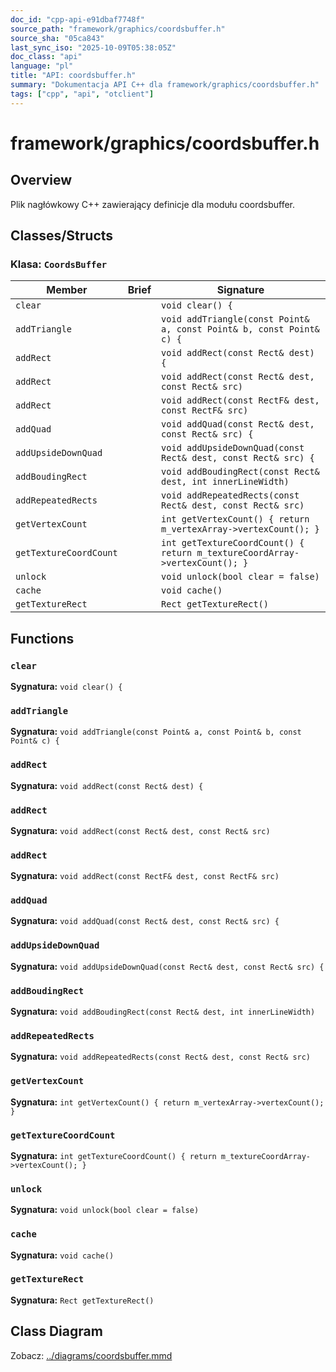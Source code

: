 ```yaml
---
doc_id: "cpp-api-e91dbaf7748f"
source_path: "framework/graphics/coordsbuffer.h"
source_sha: "05ca843"
last_sync_iso: "2025-10-09T05:38:05Z"
doc_class: "api"
language: "pl"
title: "API: coordsbuffer.h"
summary: "Dokumentacja API C++ dla framework/graphics/coordsbuffer.h"
tags: ["cpp", "api", "otclient"]
---
```


# framework/graphics/coordsbuffer.h

## Overview

Plik nagłówkowy C++ zawierający definicje dla modułu coordsbuffer.

## Classes/Structs

### Klasa: `CoordsBuffer`

| Member | Brief | Signature |
|--------|-------|-----------|
| `clear` |  | `void clear() {` |
| `addTriangle` |  | `void addTriangle(const Point& a, const Point& b, const Point& c) {` |
| `addRect` |  | `void addRect(const Rect& dest) {` |
| `addRect` |  | `void addRect(const Rect& dest, const Rect& src)` |
| `addRect` |  | `void addRect(const RectF& dest, const RectF& src)` |
| `addQuad` |  | `void addQuad(const Rect& dest, const Rect& src) {` |
| `addUpsideDownQuad` |  | `void addUpsideDownQuad(const Rect& dest, const Rect& src) {` |
| `addBoudingRect` |  | `void addBoudingRect(const Rect& dest, int innerLineWidth)` |
| `addRepeatedRects` |  | `void addRepeatedRects(const Rect& dest, const Rect& src)` |
| `getVertexCount` |  | `int getVertexCount() { return m_vertexArray->vertexCount(); }` |
| `getTextureCoordCount` |  | `int getTextureCoordCount() { return m_textureCoordArray->vertexCount(); }` |
| `unlock` |  | `void unlock(bool clear = false)` |
| `cache` |  | `void cache()` |
| `getTextureRect` |  | `Rect getTextureRect()` |

## Functions

### `clear`

**Sygnatura:** `void clear() {`

### `addTriangle`

**Sygnatura:** `void addTriangle(const Point& a, const Point& b, const Point& c) {`

### `addRect`

**Sygnatura:** `void addRect(const Rect& dest) {`

### `addRect`

**Sygnatura:** `void addRect(const Rect& dest, const Rect& src)`

### `addRect`

**Sygnatura:** `void addRect(const RectF& dest, const RectF& src)`

### `addQuad`

**Sygnatura:** `void addQuad(const Rect& dest, const Rect& src) {`

### `addUpsideDownQuad`

**Sygnatura:** `void addUpsideDownQuad(const Rect& dest, const Rect& src) {`

### `addBoudingRect`

**Sygnatura:** `void addBoudingRect(const Rect& dest, int innerLineWidth)`

### `addRepeatedRects`

**Sygnatura:** `void addRepeatedRects(const Rect& dest, const Rect& src)`

### `getVertexCount`

**Sygnatura:** `int getVertexCount() { return m_vertexArray->vertexCount(); }`

### `getTextureCoordCount`

**Sygnatura:** `int getTextureCoordCount() { return m_textureCoordArray->vertexCount(); }`

### `unlock`

**Sygnatura:** `void unlock(bool clear = false)`

### `cache`

**Sygnatura:** `void cache()`

### `getTextureRect`

**Sygnatura:** `Rect getTextureRect()`

## Class Diagram

Zobacz: [../diagrams/coordsbuffer.mmd](../diagrams/coordsbuffer.mmd)
